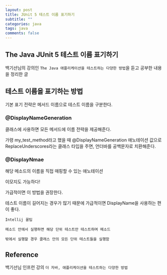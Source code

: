 ```yaml
---
layout: post
title: JUnit 5 테스트 이름 표기하기
subtitle: ""
categories: java
tags: java
comments: false
---
```


## The Java JUnit 5 테스트 이름 표기하기

백기선님의 강의인 `The Java 애플리케이션을 테스트하는 다양한 방법`을 듣고 공부한 내용을 정리한 글

## 테스트 이름을 표기하는 방법

기본 표기 전략은 메서드 이름으로 테스트 이름을 구분한다.

### @DisplayNameGeneration

클래스에 사용하면 모든 메서드에 이름 전략을 제공해준다.

가령 my_test_method라고 했을 때 @DisplayNameGeneration 애노테이션 값으로 ReplaceUnderscores라는 클래스 타입을 주면, 언더바를 공백문자로 치환해준다.

### @DisplayNmae

해당 메소드의 이름을 직접 매핑할 수 있는 애노테이션

이모지도 가능하다!

가급적이면 이 방법을 권장한다.

테스트 이름이 길어지는 경우가 많기 때문에 가급적이면 DisplayName을 사용하는 편이 좋다.

```
Intellij 꿀팁

메소드 안에서 실행하면 해당 단위 테스트만 테스트하며 메소드

밖에서 실행할 경우 클래스 안의 모든 단위 테스트들을 실행함
```



## Reference

백기선님 인프런 강의 `더 자바, 애플리케이션을 테스트하는 다양한 방법`